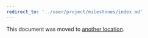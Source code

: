 ```yaml
---
redirect_to: '../user/project/milestones/index.md'
---
```


This document was moved to [another location](../user/project/milestones/index.md).
